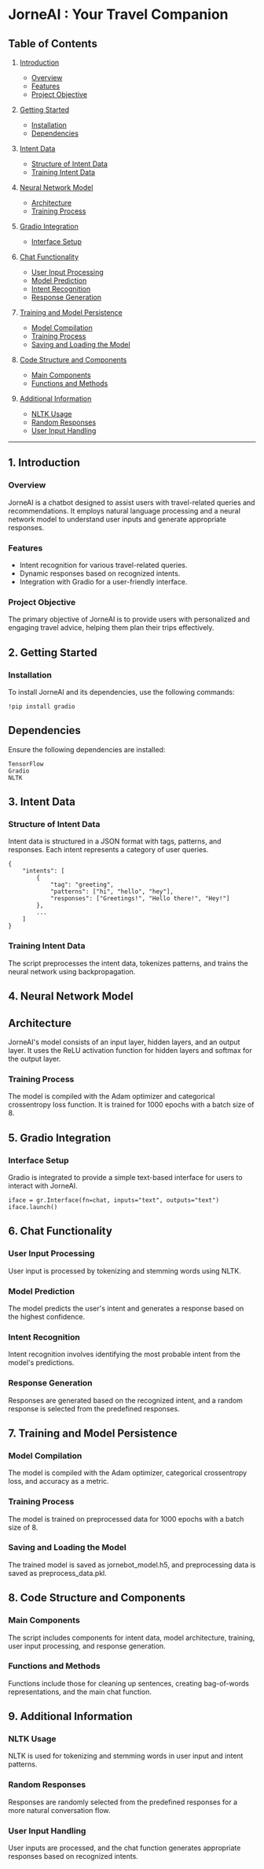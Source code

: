 # JorneAI : Your Travel Companion

## Table of Contents

1. [Introduction](#introduction)
    - [Overview](#overview)
    - [Features](#features)
    - [Project Objective](#project-objective)

2. [Getting Started](#getting-started)
    - [Installation](#installation)
    - [Dependencies](#dependencies)

3. [Intent Data](#intent-data)
    - [Structure of Intent Data](#structure-of-intent-data)
    - [Training Intent Data](#training-intent-data)

4. [Neural Network Model](#neural-network-model)
    - [Architecture](#architecture)
    - [Training Process](#training-process)

5. [Gradio Integration](#gradio-integration)
    - [Interface Setup](#interface-setup)

6. [Chat Functionality](#chat-functionality)
    - [User Input Processing](#user-input-processing)
    - [Model Prediction](#model-prediction)
    - [Intent Recognition](#intent-recognition)
    - [Response Generation](#response-generation)

7. [Training and Model Persistence](#training-and-model-persistence)
    - [Model Compilation](#model-compilation)
    - [Training Process](#training-process)
    - [Saving and Loading the Model](#saving-and-loading-the-model)

8. [Code Structure and Components](#code-structure-and-components)
    - [Main Components](#main-components)
    - [Functions and Methods](#functions-and-methods)

9. [Additional Information](#additional-information)
    - [NLTK Usage](#nltk-usage)
    - [Random Responses](#random-responses)
    - [User Input Handling](#user-input-handling)

---

## 1. Introduction

### Overview

JorneAI is a chatbot designed to assist users with travel-related queries and recommendations. It employs natural language processing and a neural network model to understand user inputs and generate appropriate responses.

### Features

- Intent recognition for various travel-related queries.
- Dynamic responses based on recognized intents.
- Integration with Gradio for a user-friendly interface.

### Project Objective

The primary objective of JorneAI is to provide users with personalized and engaging travel advice, helping them plan their trips effectively.

## 2. Getting Started

### Installation

To install JorneAI and its dependencies, use the following commands:
```
!pip install gradio
```
## Dependencies
Ensure the following dependencies are installed:
```
TensorFlow
Gradio
NLTK
```
## 3. Intent Data
### Structure of Intent Data
Intent data is structured in a JSON format with tags, patterns, and responses. Each intent represents a category of user queries.

```
{
    "intents": [
        {
            "tag": "greeting",
            "patterns": ["hi", "hello", "hey"],
            "responses": ["Greetings!", "Hello there!", "Hey!"]
        },
        ...
    ]
}
```
### Training Intent Data
The script preprocesses the intent data, tokenizes patterns, and trains the neural network using backpropagation.

## 4. Neural Network Model
## Architecture
JorneAI's model consists of an input layer, hidden layers, and an output layer. It uses the ReLU activation function for hidden layers and softmax for the output layer.

### Training Process
The model is compiled with the Adam optimizer and categorical crossentropy loss function. It is trained for 1000 epochs with a batch size of 8.

## 5. Gradio Integration
### Interface Setup 
Gradio is integrated to provide a simple text-based interface for users to interact with JorneAI.
```
iface = gr.Interface(fn=chat, inputs="text", outputs="text")
iface.launch()
```
## 6. Chat Functionality
### User Input Processing
User input is processed by tokenizing and stemming words using NLTK.

### Model Prediction
The model predicts the user's intent and generates a response based on the highest confidence.

### Intent Recognition
Intent recognition involves identifying the most probable intent from the model's predictions.

### Response Generation
Responses are generated based on the recognized intent, and a random response is selected from the predefined responses.

## 7. Training and Model Persistence
### Model Compilation
The model is compiled with the Adam optimizer, categorical crossentropy loss, and accuracy as a metric.

### Training Process
The model is trained on preprocessed data for 1000 epochs with a batch size of 8.

### Saving and Loading the Model
The trained model is saved as jornebot_model.h5, and preprocessing data is saved as preprocess_data.pkl.

## 8. Code Structure and Components
### Main Components
The script includes components for intent data, model architecture, training, user input processing, and response generation.

### Functions and Methods
Functions include those for cleaning up sentences, creating bag-of-words representations, and the main chat function.

## 9. Additional Information
### NLTK Usage
NLTK is used for tokenizing and stemming words in user input and intent patterns.

### Random Responses
Responses are randomly selected from the predefined responses for a more natural conversation flow.

### User Input Handling
User inputs are processed, and the chat function generates appropriate responses based on recognized intents.

